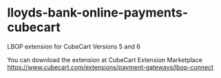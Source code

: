 # lloyds-bank-online-payments-cubecart
LBOP extension for CubeCart Versions 5 and 6 

You can download the extension at CubeCart Extension Marketplace https://www.cubecart.com/extensions/payment-gateways/lbop-connect
